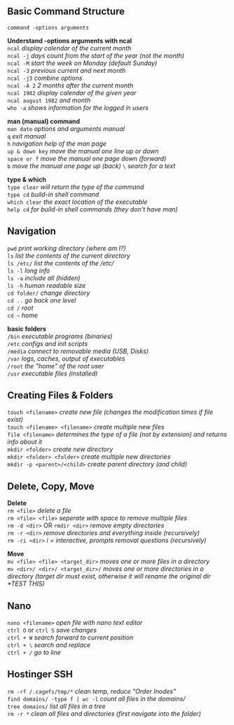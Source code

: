 ## Basic Command Structure  

`command -options arguments`  

__Understand -options arguments with ncal__  
`ncal` _display calendar of the current month_   
`ncal -j` _days count from the start of the year (not the month)_  
`ncal -M` _start the week on Monday (default Sunday)_  
`ncal -3` _previous current and next month_  
`ncal -j3` _combine options_  
`ncal -A 2` _2 months after the current month_  
`ncal 1982` _display calendar of the given year_  
`ncal august 1982` _and month_  
`who -a` _shows information for the logged in users_  

__man (manual) command__  
`man date` _options and arguments manual_  
`q` _exit manual_  
`h` _navigation help of the man page_  
`up & down key` _move the manual one line up or down_  
`space or f` _move the manual one page down (forward)_  
`b` _move the manual one page up (back)_
`\` _search for a text_  

__type & which__  
`type clear` _will return the type of the command_  
`type cd` _build-in shell command_  
`which clear` _the exact location of the executable_  
`help cd` _for build-in shell commands (they don't have man)_  

## Navigation  

`pwd` _print working directory (where am I?)_  
`ls` _list the contents of the current directory_  
`ls /etc/` _list the contents of the /etc/_  
`ls -l` _long info_  
`ls -a` _include all (hidden)_  
`ls -h` _human readable size_  
`cd folder/` _change directory_  
`cd ..` _go back one level_  
`cd /` _root_  
`cd ~` _home_  

__basic folders__  
`/bin` _executable programs (binaries)_  
`/etc` _configs and init scripts_  
`/media` _connect to removable media (USB, Disks)_  
`/var` _logs, caches, output of executables_  
`/root` _the "home" of the root user_  
`/usr` _executable files (installed)_  

## Creating Files & Folders  

`touch <filename>` _create new file (changes the modification times if file exist)_  
`touch <filename> <filename>` _create multiple new files_  
`file <filename>` _determines the type of a file (not by extension) and returns info about it_  
`mkdir <folder>` _create new directory_  
`mkdir <folder> <folder>` _create multiple new directories_  
`mkdir -p <parent>/<child>` _create parent directory (and child)_  

## Delete, Copy, Move

__Delete__  
`rm <file>` _delete a file_  
`rm <file> <file>` _seperate with space to remove multiple files_  
`rm -d <dir>` OR `rmdir <dir>` _remove empty directories_  
`rm -r <dir>` _remove directories and everything inside (recursively)_  
`rm -ri <dir>` _i = interactive, prompts removal questions (recursively)_  

__Move__  
`mv <file> <file> <target_dir>` _moves one or more files in a directory_  
`mv <dir>/ <dir>/ <target_dir>/` _moves one or more directories in a directory (target dir must exist, otherwise it will rename the original dir *TEST THIS)_  

## Nano

`nano <filename>` _open file with nano text editor_  
`ctrl O` or `ctrl S` _save changes_  
`ctrl + W` _search forward to current position_  
`ctrl + \` _search and replace_  
`ctrl + /` _go to line_  

## Hostinger SSH
`rm -rf /.cagefs/tmp/*` _clean temp, reduce "Order Inodes"_  
`find domains/ -type f | wc -l` _count all files in the domains/_  
`tree domains/` _list all files in a tree_  
`rm -r *` _clean all files and directories (first navigate into the folder)_
